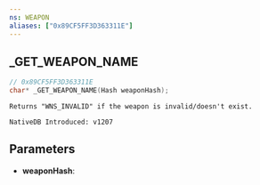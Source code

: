 ```yaml
---
ns: WEAPON
aliases: ["0x89CF5FF3D363311E"]
---
```

## _GET_WEAPON_NAME

```c
// 0x89CF5FF3D363311E
char* _GET_WEAPON_NAME(Hash weaponHash);
```

```
Returns "WNS_INVALID" if the weapon is invalid/doesn't exist.

NativeDB Introduced: v1207
```

## Parameters
* **weaponHash**:
